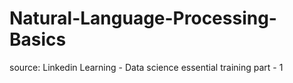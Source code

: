 # Natural-Language-Processing-Basics
source: Linkedin Learning - Data science essential training part - 1
